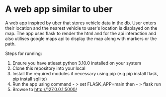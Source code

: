 # A web app similar to uber
A web app inspired by uber that stores vehicle data in the db. User enters their location and the nearest vehicle to user's location is displayed on the map. 
The app uses flask to render the html and for the api interaction and also utilises google maps api to display the map along with markers or the path. 

Steps for running:
1. Ensure you have atleast python 3.10.0 installed on your system
2. Clone this repository into your local
3. Install the required modules if necessary using pip (e.g pip install flask, pip install sqllite)
4. Run the app using command - > set FLASK_APP=main then - > flask run
5. Browse to http://127.0.0.1:5000/ 
